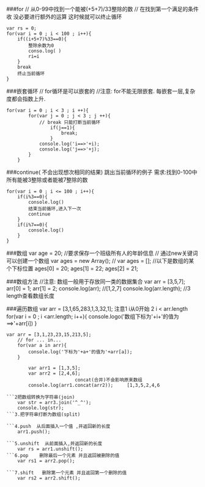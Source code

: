 ###for
	// 从0-99中找到一个能被(+5+7)/33整除的数
	// 在找到第一个满足的条件收 没必要进行额外的运算 这时候就可以终止循环 

	var rs = 0;
	for(var i = 0 ; i < 100 ; i++){
		if((i+5+7)%33==0){
			整除余数为0
			conso.log( )
			ri=i
		}
		break
		终止当前循环
	}

###嵌套循环
				// for循环是可以嵌套的 
				//注意: for不能无限嵌套. 每嵌套一层,复杂度都会指数上升.


	for(var i = 0 ; i < 3 ; i ++){
			for(var j = 0 ; j < 3 ; j ++){
				// break 只能打断当前循环
					if(j==1){
						break;
					}
				console.log('i==>'+i);
				console.log('j==>'+j);
			}
		}

###continue( 不会出现想次相同的结果)
	跳出当前循环的例子
	需求:找到0-100中所有能被3整除或者能被7整除的数

	for(var i = 0 ; i <= 100 ; i++){
		if(i%3==0){
			console.log()
			结束当前循环,进入下一次
			continue
		}
		if(i%7==0){
			console.log()
		}
	}

###数组
	var age = 20;
		//要求保存一个班级所有人的年龄信息
		// 通过new关键词可以创建一个数组
		var ages = new Array();
		// var ages = [];
		//以下是数组的某个下标位置
		ages[0] = 20;
		ages[1] = 22;
		ages[2] = 21;

###数组方法
	//注意: 数组一般用于存放同一类的数据集合
	var arr = [3,5,7];
	arr[0] = 1;
	arr[1] = 2;
	console.log(arr);			 //[1,2,7]
	console.log(arr.length); 	//3		length查看数组长度

###遍历数组
	var arr = [3,1,65,283,1,3,32,1];
		注意1 i从0开始
			2 i < arr.length
	for(var i = 0 ; i <arr.length; i++){
		console.logo('数组下标为'+i+'的值为==>'+arr[i])
	}

	var arr = [3,1,23,23,15,213,5];
		// for ... in...
		for(var a in arr){
			console.log('下标为'+a+'的值为'+arr[a]);
		}
```3合并数组(concat)
		var arr1 = [1,3,5];
		var arr2 = [2,4,6];
						 concat(合并)不会影响原来数组
		console.log(arr1.concat(arr2));		[1,3,5,2,4,6

```2把数组转换为字符串(join)
	var str = arr3.join('^_^');
	console.log(str);
```3.把字符串打断为数组(split)

```4.push  从后面插入一个值 ,并返回新的长度
	arr1.push();

```5.unshift  从前面插入,并返回新的长度
	var rs = arr1.unshift();
```6.pop    删除最后一个元素 并且返回被删除的值
	var rs1 = arr2.pop();
		
```7.shift   删除第一个元素 并且返回第一个删除的值
	var rs2 = arr2.shift();
